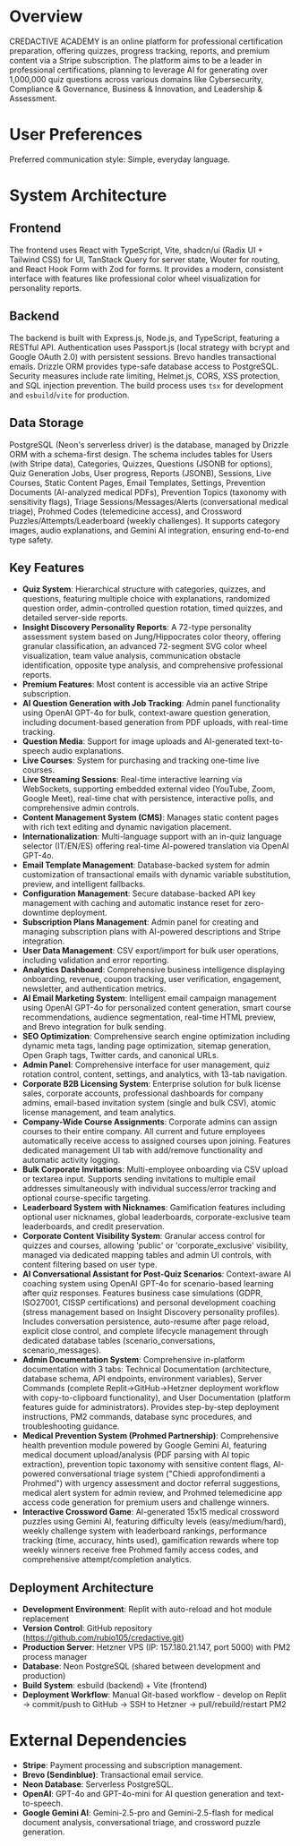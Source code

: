 # Overview

CREDACTIVE ACADEMY is an online platform for professional certification preparation, offering quizzes, progress tracking, reports, and premium content via a Stripe subscription. The platform aims to be a leader in professional certifications, planning to leverage AI for generating over 1,000,000 quiz questions across various domains like Cybersecurity, Compliance & Governance, Business & Innovation, and Leadership & Assessment.

# User Preferences

Preferred communication style: Simple, everyday language.

# System Architecture

## Frontend

The frontend uses React with TypeScript, Vite, shadcn/ui (Radix UI + Tailwind CSS) for UI, TanStack Query for server state, Wouter for routing, and React Hook Form with Zod for forms. It provides a modern, consistent interface with features like professional color wheel visualization for personality reports.

## Backend

The backend is built with Express.js, Node.js, and TypeScript, featuring a RESTful API. Authentication uses Passport.js (local strategy with bcrypt and Google OAuth 2.0) with persistent sessions. Brevo handles transactional emails. Drizzle ORM provides type-safe database access to PostgreSQL. Security measures include rate limiting, Helmet.js, CORS, XSS protection, and SQL injection prevention. The build process uses `tsx` for development and `esbuild`/`vite` for production.

## Data Storage

PostgreSQL (Neon's serverless driver) is the database, managed by Drizzle ORM with a schema-first design. The schema includes tables for Users (with Stripe data), Categories, Quizzes, Questions (JSONB for options), Quiz Generation Jobs, User progress, Reports (JSONB), Sessions, Live Courses, Static Content Pages, Email Templates, Settings, Prevention Documents (AI-analyzed medical PDFs), Prevention Topics (taxonomy with sensitivity flags), Triage Sessions/Messages/Alerts (conversational medical triage), Prohmed Codes (telemedicine access), and Crossword Puzzles/Attempts/Leaderboard (weekly challenges). It supports category images, audio explanations, and Gemini AI integration, ensuring end-to-end type safety.

## Key Features

-   **Quiz System**: Hierarchical structure with categories, quizzes, and questions, featuring multiple choice with explanations, randomized question order, admin-controlled question rotation, timed quizzes, and detailed server-side reports.
-   **Insight Discovery Personality Reports**: A 72-type personality assessment system based on Jung/Hippocrates color theory, offering granular classification, an advanced 72-segment SVG color wheel visualization, team value analysis, communication obstacle identification, opposite type analysis, and comprehensive professional reports.
-   **Premium Features**: Most content is accessible via an active Stripe subscription.
-   **AI Question Generation with Job Tracking**: Admin panel functionality using OpenAI GPT-4o for bulk, context-aware question generation, including document-based generation from PDF uploads, with real-time tracking.
-   **Question Media**: Support for image uploads and AI-generated text-to-speech audio explanations.
-   **Live Courses**: System for purchasing and tracking one-time live courses.
-   **Live Streaming Sessions**: Real-time interactive learning via WebSockets, supporting embedded external video (YouTube, Zoom, Google Meet), real-time chat with persistence, interactive polls, and comprehensive admin controls.
-   **Content Management System (CMS)**: Manages static content pages with rich text editing and dynamic navigation placement.
-   **Internationalization**: Multi-language support with an in-quiz language selector (IT/EN/ES) offering real-time AI-powered translation via OpenAI GPT-4o.
-   **Email Template Management**: Database-backed system for admin customization of transactional emails with dynamic variable substitution, preview, and intelligent fallbacks.
-   **Configuration Management**: Secure database-backed API key management with caching and automatic instance reset for zero-downtime deployment.
-   **Subscription Plans Management**: Admin panel for creating and managing subscription plans with AI-powered descriptions and Stripe integration.
-   **User Data Management**: CSV export/import for bulk user operations, including validation and error reporting.
-   **Analytics Dashboard**: Comprehensive business intelligence displaying onboarding, revenue, coupon tracking, user verification, engagement, newsletter, and authentication metrics.
-   **AI Email Marketing System**: Intelligent email campaign management using OpenAI GPT-4o for personalized content generation, smart course recommendations, audience segmentation, real-time HTML preview, and Brevo integration for bulk sending.
-   **SEO Optimization**: Comprehensive search engine optimization including dynamic meta tags, landing page optimization, sitemap generation, Open Graph tags, Twitter cards, and canonical URLs.
-   **Admin Panel**: Comprehensive interface for user management, quiz rotation control, content, settings, and analytics, with 13-tab navigation.
-   **Corporate B2B Licensing System**: Enterprise solution for bulk license sales, corporate accounts, professional dashboards for company admins, email-based invitation system (single and bulk CSV), atomic license management, and team analytics.
-   **Company-Wide Course Assignments**: Corporate admins can assign courses to their entire company. All current and future employees automatically receive access to assigned courses upon joining. Features dedicated management UI tab with add/remove functionality and automatic activity logging.
-   **Bulk Corporate Invitations**: Multi-employee onboarding via CSV upload or textarea input. Supports sending invitations to multiple email addresses simultaneously with individual success/error tracking and optional course-specific targeting.
-   **Leaderboard System with Nicknames**: Gamification features including optional user nicknames, global leaderboards, corporate-exclusive team leaderboards, and credit preservation.
-   **Corporate Content Visibility System**: Granular access control for quizzes and courses, allowing 'public' or 'corporate_exclusive' visibility, managed via dedicated mapping tables and admin UI controls, with content filtering based on user type.
-   **AI Conversational Assistant for Post-Quiz Scenarios**: Context-aware AI coaching system using OpenAI GPT-4o for scenario-based learning after quiz responses. Features business case simulations (GDPR, ISO27001, CISSP certifications) and personal development coaching (stress management based on Insight Discovery personality profiles). Includes conversation persistence, auto-resume after page reload, explicit close control, and complete lifecycle management through dedicated database tables (scenario_conversations, scenario_messages).
-   **Admin Documentation System**: Comprehensive in-platform documentation with 3 tabs: Technical Documentation (architecture, database schema, API endpoints, environment variables), Server Commands (complete Replit→GitHub→Hetzner deployment workflow with copy-to-clipboard functionality), and User Documentation (platform features guide for administrators). Provides step-by-step deployment instructions, PM2 commands, database sync procedures, and troubleshooting guidance.
-   **Medical Prevention System (Prohmed Partnership)**: Comprehensive health prevention module powered by Google Gemini AI, featuring medical document upload/analysis (PDF parsing with AI topic extraction), prevention topic taxonomy with sensitive content flags, AI-powered conversational triage system ("Chiedi approfondimenti a Prohmed") with urgency assessment and doctor referral suggestions, medical alert system for admin review, and Prohmed telemedicine app access code generation for premium users and challenge winners.
-   **Interactive Crossword Game**: AI-generated 15x15 medical crossword puzzles using Gemini AI, featuring difficulty levels (easy/medium/hard), weekly challenge system with leaderboard rankings, performance tracking (time, accuracy, hints used), gamification rewards where top weekly winners receive free Prohmed family access codes, and comprehensive attempt/completion analytics.

## Deployment Architecture

-   **Development Environment**: Replit with auto-reload and hot module replacement
-   **Version Control**: GitHub repository (https://github.com/rubio105/credactive.git)
-   **Production Server**: Hetzner VPS (IP: 157.180.21.147, port 5000) with PM2 process manager
-   **Database**: Neon PostgreSQL (shared between development and production)
-   **Build System**: esbuild (backend) + Vite (frontend)
-   **Deployment Workflow**: Manual Git-based workflow - develop on Replit → commit/push to GitHub → SSH to Hetzner → pull/rebuild/restart PM2

# External Dependencies

-   **Stripe**: Payment processing and subscription management.
-   **Brevo (Sendinblue)**: Transactional email service.
-   **Neon Database**: Serverless PostgreSQL.
-   **OpenAI**: GPT-4o and GPT-4o-mini for AI question generation and text-to-speech.
-   **Google Gemini AI**: Gemini-2.5-pro and Gemini-2.5-flash for medical document analysis, conversational triage, and crossword puzzle generation.